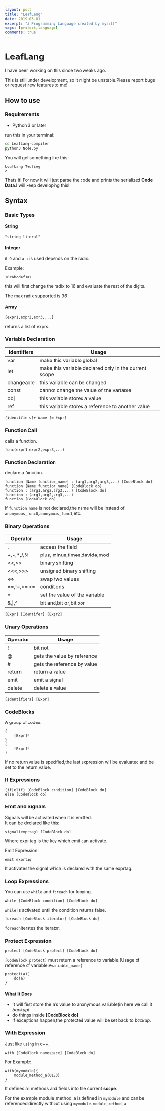 ```yaml
---
layout: post
title: "LeafLang"
date: 2019-03-01
excerpt: "A Programming Language created by myself"
tags: [project,language]
comments: true
---
```


# LeafLang

I have been working on this since two weaks ago.  

This is still under development, so it might be unstable.Please report bugs or request new features to me!  

## How to use

### Requirements

+ Python 3 or later

run this in your terminal:  

```bash
cd LeafLang-compiler
python3 Node.py
```

You will get something like this:  

```
LeafLang Testing
>
```

Thats it! For now it will just parse the code and prints the serialized **Code Data**.I will keep developing this!

## Syntax

### Basic Types

#### String

```
"string literal"
```

#### Integer

`0-9` and `a-z` is used depends on the radix.

Example:

```
16rabcdef102
```

this will first change the radix to 16 and evaluate the rest of the digits.

The max radix supported is *36*



#### Array

```
[expr1,expr2,exr3,...]
```

returns a list of exprs.

### Variable Declaration

| Identifiers | Usage                                                 |
| ----------- | ----------------------------------------------------- |
| var         | make this variable global                             |
| let         | make this variable declared only in the current scope |
| changeable  | this variable can be changed                          |
| const       | cannot change the value of the variable               |
| obj         | this variable stores a value                          |
| ref         | this variable stores a reference to another value     |

```
[Identifiers]+ Name [= Expr]
```

### Function Call

calls a function.

```
func(expr1,expr2,expr3,...)
```

### Function Declaration

declare a function.

```
function [Name function_name] : (arg1,arg2,arg3,...) [CodeBlock do]
function [Name function_name] [CodeBlock do]
function : (arg1,arg2,arg3,...) [CodeBlock do]
function : (arg1,arg2,arg3,...)
function [CodeBlock do]
```

If `function name` is not declared,the name will be instead of `anonymous_func0`,`anonymous_func1`,etc.

### Binary Operations

| Operator     | Usage                         |
| ------------ | ----------------------------- |
| \.           | access the field              |
| \+,\-,\*,/,% | plus, minus,times,devide,mod  |
| <<,\>\>      | binary shifting               |
| <<<,>>>      | unsigned binary shifting      |
| <=>          | swap two values               |
| ==,!=,\>=,<= | conditions                    |
| =            | set the value of the variable |
| &,\|,^       | bit and,bit or,bit xor        |

```
[Expr] [Identifer] [Expr2]
```

### Unary Operations

| Operator | Usage                       |
| :------- | --------------------------- |
| !        | bit not                     |
| @        | gets the value by reference |
| #        | gets the reference by value |
| return   | return a value              |
| emit     | emit a signal               |
| delete   | delete a value              |

```
[Identifiers] [Expr]
```

### CodeBlocks

A group of codes.

```
{
    [Expr]*
}
(
	[Expr]*
)
```

If no return value is specified,the last expression will be evaluated and be set to the return value.



### If Expressions

```
(if|elif) [CodeBlock condition] [CodeBlock do]
else [CodeBlock do]
```

### Emit and Signals

Signals will be activated when it is emitted.   
It can be declared like this:  

```
signal(exprtag) [CodeBlock do]
```

Where expr tag is the key which emit can activate.  

Emit Expression:

```
emit exprtag
```

It activates the signal which is declared with the same exprtag.

### Loop Expressions

You can use `while` and `foreach` for looping.  

```
while [CodeBlock condition] [CodeBlock do]
```

`while` is activated until the condition returns false.

```
foreach [CodeBlock iterator] [CodeBlock do]
```

`foreach`iterates the iterator.

### Protect Expression

```
protect [CodeBlock protect] [CodeBlock do]
```

`[CodeBlock protect]` must return a reference to variable.(Usage of reference of variable:`#variable_name`  )

```
protect(a){
    do(a)
}
```

#### What It Does

+ It will first store the a's value to anonymous variable(in here we call it *backup*)
+ do things inside **[CodeBlock do]**
+ If exceptions happen,the protected value will be set back to *backup*.

### With Expression

Just like `using` in c++.

```
with [CodeBlock namespace] [CodeBlock do]
```

For Example:

```
with(mymodule){
    module_method_a(0123)
}
```

It defines all methods and fields into the current **scope**.

For the example module_method_a is defined in `mymodule` and can be referenced directly without using  `mymodule.module_method_a`
